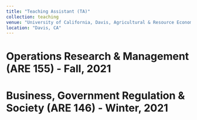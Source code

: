 ```yaml
---
title: "Teaching Assistant (TA)"
collection: teaching
venue: "University of California, Davis, Agricultural & Resource Economics"
location: "Davis, CA"
---
```


Operations Research & Management (ARE 155) - Fall, 2021
======

Business, Government Regulation & Society (ARE 146) - Winter, 2021
======
